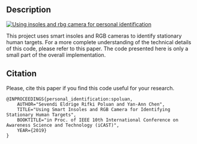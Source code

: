 ## Description

[![Using insoles and rbg camera for personal identification](https://img.youtube.com/vi/gZpaYtM9QDQ/0.jpg)](https://www.youtube.com/watch?v=gZpaYtM9QDQ "Using insoles and rbg camera for personal identification")

This project uses smart insoles and RGB cameras to identify stationary human targets.
For a more complete understanding of the technical details of this code, please refer to this paper. The code presented here is only a small part of the overall implementation.

## Citation

Please, cite this paper if you find this code useful for your research.

	@INPROCEEDINGS{personal_identification:spoluan,
		AUTHOR="Sevendi Eldrige Rifki Poluan and Yan-Ann Chen",
		TITLE="Using Smart Insoles and RGB Camera for Identifying Stationary Human Targets",
		BOOKTITLE="in Proc. of IEEE 10th International Conference on Awareness Science and Technology (iCAST)",
		YEAR={2019}
	} 